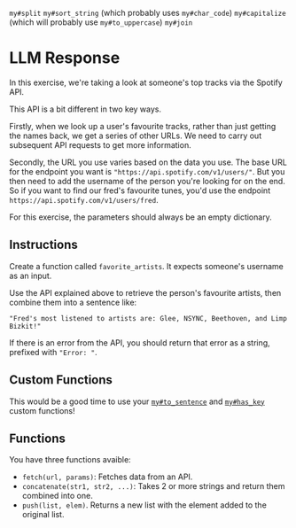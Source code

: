 `my#split`
`my#sort_string` (which probably uses `my#char_code`)
`my#capitalize` (which will probably use `my#to_uppercase`)
`my#join`

# LLM Response

In this exercise, we're taking a look at someone's top tracks via the Spotify API.

This API is a bit different in two key ways.

Firstly, when we look up a user's favourite tracks, rather than just getting the names back, we get a series of other URLs. We need to carry out subsequent API requests to get more information.

Secondly, the URL you use varies based on the data you use.
The base URL for the endpoint you want is `"https://api.spotify.com/v1/users/"`. But you then need to add the username of the person you're looking for on the end. So if you want to find our fred's favourite tunes, you'd use the endpoint `https://api.spotify.com/v1/users/fred`.

For this exercise, the parameters should always be an empty dictionary.

## Instructions

Create a function called `favorite_artists`.
It expects someone's username as an input.

Use the API explained above to retrieve the person's favourite artists, then combine them into a sentence like:

```jikiscript
"Fred's most listened to artists are: Glee, NSYNC, Beethoven, and Limp Bizkit!"
```

If there is an error from the API, you should return that error as a string, prefixed with `"Error: "`.

## Custom Functions

This would be a good time to use your [`my#to_sentence`](/bootcamp/custom_functions/to_sentence/edit) and [`my#has_key`](/bootcamp/custom_functions/has_key/edit) custom functions!

## Functions

You have three functions avaible:

- `fetch(url, params)`: Fetches data from an API.
- `concatenate(str1, str2, ...)`: Takes 2 or more strings and return them combined into one.
- `push(list, elem)`. Returns a new list with the element added to the original list.
